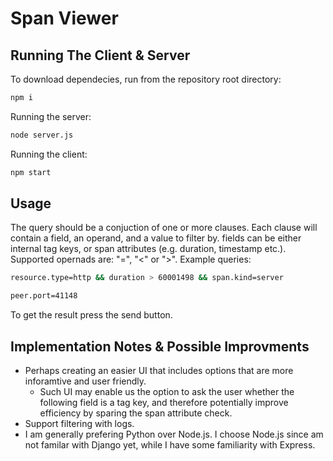 # Span Viewer

## Running The Client & Server
To download dependecies, run from the repository root directory:
```sh
npm i
```

Running the server:
```sh
node server.js
```

Running the client:
```sh
npm start
```

## Usage
The query should be a conjuction of one or more clauses. Each clause will contain a field, an operand, and a value to filter by. fields can be either internal tag keys, or span attributes (e.g. duration, timestamp etc.). Supported opernads are: "=", "<" or ">".
Example queries:
```sh
resource.type=http && duration > 60001498 && span.kind=server
```
```sh
peer.port=41148
```
To get the result press the send button.

## Implementation Notes & Possible Improvments
* Perhaps creating an easier UI that includes options that are more inforamtive and user friendly. 
  * Such UI may enable us the option to ask the user whether the following field is a tag key, and therefore potentially improve efficiency by sparing the span attribute check.
* Support filtering with logs.
* I am generally prefering Python over Node.js. I choose Node.js since am not familar with Django yet, while I have some familiarity with Express.
